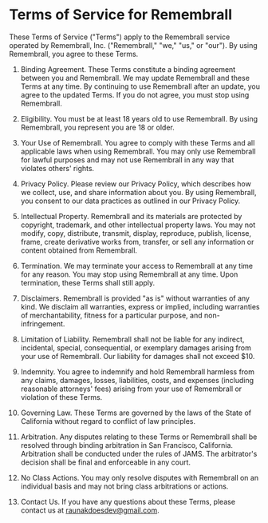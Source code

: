 # Terms of Service for Remembrall

These Terms of Service ("Terms") apply to the Remembrall service operated by Remembrall, Inc. ("Remembrall," "we," "us," or "our"). By using Remembrall, you agree to these Terms.

1. Binding Agreement. These Terms constitute a binding agreement between you and Remembrall. We may update Remembrall and these Terms at any time. By continuing to use Remembrall after an update, you agree to the updated Terms. If you do not agree, you must stop using Remembrall.

2. Eligibility. You must be at least 18 years old to use Remembrall. By using Remembrall, you represent you are 18 or older.  

3. Your Use of Remembrall. You agree to comply with these Terms and all applicable laws when using Remembrall. You may only use Remembrall for lawful purposes and may not use Remembrall in any way that violates others' rights.

4. Privacy Policy. Please review our Privacy Policy, which describes how we collect, use, and share information about you. By using Remembrall, you consent to our data practices as outlined in our Privacy Policy.

5. Intellectual Property. Remembrall and its materials are protected by copyright, trademark, and other intellectual property laws. You may not modify, copy, distribute, transmit, display, reproduce, publish, license, frame, create derivative works from, transfer, or sell any information or content obtained from Remembrall.

6. Termination. We may terminate your access to Remembrall at any time for any reason. You may stop using Remembrall at any time. Upon termination, these Terms shall still apply.
  
7. Disclaimers. Remembrall is provided "as is" without warranties of any kind. We disclaim all warranties, express or implied, including warranties of merchantability, fitness for a particular purpose, and non-infringement. 

8. Limitation of Liability. Remembrall shall not be liable for any indirect, incidental, special, consequential, or exemplary damages arising from your use of Remembrall. Our liability for damages shall not exceed $10.

9. Indemnity. You agree to indemnify and hold Remembrall harmless from any claims, damages, losses, liabilities, costs, and expenses (including reasonable attorneys' fees) arising from your use of Remembrall or violation of these Terms.  

10. Governing Law. These Terms are governed by the laws of the State of California without regard to conflict of law principles. 

11. Arbitration. Any disputes relating to these Terms or Remembrall shall be resolved through binding arbitration in San Francisco, California. Arbitration shall be conducted under the rules of JAMS. The arbitrator's decision shall be final and enforceable in any court.

12. No Class Actions. You may only resolve disputes with Remembrall on an individual basis and may not bring class arbitrations or actions. 

13. Contact Us. If you have any questions about these Terms, please contact us at raunakdoesdev@gmail.com.
